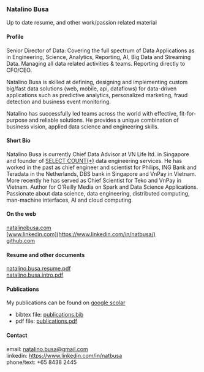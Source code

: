 ### Natalino Busa

Up to date resume, and other work/passion related material

#### Profile

Senior Director of Data: Covering the full spectrum of Data Applications as in
Engineering, Science, Analytics, Reporting, AI, Big Data and Streaming Data.
Managing all data related activities & teams. Reporting directly to CFO/CEO.

Natalino Busa is skilled at defining, designing and implementing custom big/fast
data solutions (web, mobile, api, dataflows) for data-driven applications such
as predictive analytics, personalized marketing, fraud detection and business
event monitoring.

Natalino has successfully led teams across the world with effective,
fit-for-purpose and reliable solutions. He provides a unique combination of
business vision, applied data science and engineering skills.

#### Short Bio

Natalino Busa is currently Chief Data Advisor at VN Life ltd. in Singapore and
founder of [SELECT COUNT(\*)](http://selectcountstar.com) data engineering
services. He has worked in the past as chief engineer and scientist for Philips,
ING Bank and Teradata in the Netherlands, DBS bank in Singapore and VnPay in
Vietnam. More recently he has served as Chief Scientist for Teko and VnPay in
Vietnam. Author for O'Reilly Media on Spark and Data Science Applications.
Passionate about data science, data engineering, distributed computing,
man-machine interfaces, AI and cloud computing.  

#### On the web

[natalinobusa.com](http://natalinobusa.com)  
[www.linkedin.com](https://www.linkedin.com/in/natbusa/)  
[github.com](https://github.com/natbusa)  

#### Resume and other documents

[natalino.busa.resume.pdf](https://github.com/natbusa/resume/raw/master/files/natalino.busa.resume.pdf)  
[natalino.busa.intro.pdf](https://github.com/natbusa/resume/raw/master/files/natalino.busa.intro.pdf)

#### Publications

My publications can be found on [google scolar](https://scholar.google.com.sg/citations?user=tWVGk_QAAAAJ&hl=en)  

-   bibtex file:  [publications.bib](https://github.com/natbusa/resume/raw/master/sources/publications.bib)  
-   pdf file: [publications.pdf](https://github.com/natbusa/resume/raw/master/files/publications.pdf)

#### Contact

email: natalino.busa@gmail.com  
linkedin: <https://www.linkedin.com/in/natbusa>  
phone/text: +65 8438 2445

